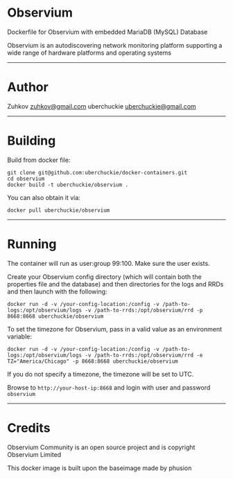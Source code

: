 Observium
====

Dockerfile for Observium with embedded MariaDB (MySQL) Database

Observium is an autodiscovering network monitoring platform supporting a wide range of hardware platforms and operating systems

---
Author
===

Zuhkov <zuhkov@gmail.com>
uberchuckie <uberchuckie@gmail.com>

---
Building
===

Build from docker file:

```
git clone git@github.com:uberchuckie/docker-containers.git
cd observium
docker build -t uberchuckie/observium .
```

You can also obtain it via:  

```
docker pull uberchuckie/observium
```

---
Running
===

The container will run as user:group 99:100. Make sure the user exists.

Create your Observium config directory (which will contain both the properties file and the database) and then directories for the logs and RRDs and then launch with the following:

```
docker run -d -v /your-config-location:/config -v /path-to-logs:/opt/observium/logs -v /path-to-rrds:/opt/observium/rrd -p 8668:8668 uberchuckie/observium
```
To set the timezone for Observium, pass in a valid value as an environment variable:

```
docker run -d -v /your-config-location:/config -v /path-to-logs:/opt/observium/logs -v /path-to-rrds:/opt/observium/rrd -e TZ="America/Chicago" -p 8668:8668 uberchuckie/observium
```
If you do not specify a timezone, the timezone will be set to UTC.

Browse to ```http://your-host-ip:8668``` and login with user and password `observium`

---
Credits
===

Observium Community is an open source project and is copyright Observium Limited

This docker image is built upon the baseimage made by phusion
